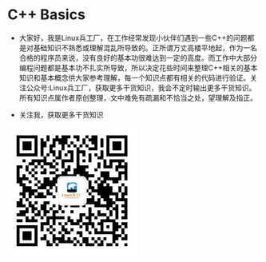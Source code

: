 # C++ Basics

- 大家好，我是Linux兵工厂，在工作经常发现小伙伴们遇到一些C++的问题都是对基础知识不熟悉或理解混乱所导致的。正所谓万丈高楼平地起，作为一名合格的程序员来说，没有良好的基本功很难达到一定的高度。而工作中大部分编程问题都是基本功不扎实所导致，所以决定花些时间来整理C++相关的基本知识和基本概念供大家参考理解，每一个知识点都有相关的代码进行验证。关注公众号:Linux兵工厂，获取更多干货知识，我会不定时输出更多干货知识。所有知识点属作者原创整理，文中难免有疏漏和不恰当之处，望理解及指正。

- 关注我，获取更多干货知识

![logo](https://github.com/linuxarsenal/Cpp-Basics/blob/main/logo.jpg)
